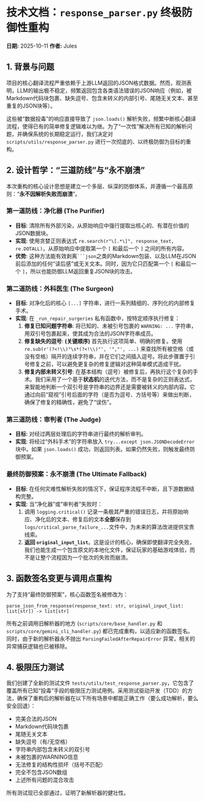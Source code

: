 # 技术文档：`response_parser.py` 终极防御性重构

**日期:** 2025-10-11
**作者:** Jules

## 1. 背景与问题

项目的核心翻译流程严重依赖于上游LLM返回的JSON格式数据。然而，观测表明，LLM的输出极不稳定，频繁返回包含各类语法错误的JSON响应（例如，被Markdown代码块包裹、缺失逗号、包含未转义的内部引号、尾随无关文本、甚至重复的JSON块等）。

这些被“数据投毒”的响应直接导致了 `json.loads()` 解析失败，频繁中断核心翻译流程，使得已有的简单修复逻辑难以为继。为了“一次性”解决所有已知的解析问题，并确保系统的长期稳定运行，我们决定对 `scripts/utils/response_parser.py` 进行一次彻底的、以终极防御为目标的重构。

## 2. 设计哲学：“三道防线”与“永不崩溃”

本次重构的核心设计思想是建立一个多层、纵深的防御体系，并遵循一个最高原则：“**永不因解析失败而崩溃**”。

### 第一道防线：净化器 (The Purifier)

- **目标**: 清除所有外部污染，从原始响应中强行提取出核心的、有潜在价值的JSON数据块。
- **实现**: 使用贪婪正则表达式 `re.search(r"\[.*\]", response_text, re.DOTALL)`，从原始响应中提取第一个 `[` 和最后一个 `]` 之间的所有内容。
- **优势**: 这种方法能有效剥离` ```json `之类的Markdown包装、以及LLM在JSON前后添加的任何“读后感”或无关文本。同时，因为它只匹配第一个 `[` 和最后一个 `]`，所以也能防御LLM返回重复JSON块的攻击。

### 第二道防线：外科医生 (The Surgeon)

- **目标**: 对净化后的核心 `[...]` 字符串，进行一系列精细的、序列化的内部修复手术。
- **实现**: 在 `_run_repair_surgeries` 私有函数中，按特定顺序执行修复：
    1.  **修复已知问题字符串**: 将已知的、未被引号包裹的 `WARNING: ...` 字符串，用双引号包裹起来，使其成为合法的JSON字符串成员。
    2.  **修复缺失的逗号**: **(关键顺序)** 首先执行这项简单、明确的修复。使用 `re.sub(r'(?<!\\)"\s*(?<!\\)"', '","', ...)` 来查找所有被空格（或没有空格）隔开的连续字符串，并在它们之间插入逗号。将此步骤置于引号修复之前，可以避免更复杂的修复逻辑对这种简单模式造成干扰。
    3.  **修复内部未转义引号**: 在基本结构（逗号）被修复后，再执行这个复杂的手术。我们采用了一个基于**状态机**的迭代方法，而不是复杂的正则表达式，来智能地判断一个双引号是字符串的边界还是需要被转义的内部内容。它通过向前“窥视”引号后面的字符（是否为逗号、方括号等）来做出判断，确保了修复的精确性，避免了“误伤”。

### 第三道防线：审判者 (The Judge)

- **目标**: 对经过两层处理后的字符串进行最终的解析审判。
- **实现**: 将经过“外科手术”的字符串放入 `try...except json.JSONDecodeError` 块中。如果 `json.loads()` 成功，则返回列表。如果仍然失败，则触发最终防御预案。

### 最终防御预案：永不崩溃 (The Ultimate Fallback)

- **目标**: 在任何灾难性解析失败的情况下，保证程序流程不中断，且下游数据结构完整。
- **实现**: 当“净化器”或“审判者”失败时：
    1.  调用 `logging.critical()` 记录一条极其严重的错误日志，并将原始响应、净化后的文本、修复后的文本**全部**保存到`logs/critical_parse_failure_...`文件中，为未来的算法改进提供宝贵线索。
    2.  **返回 `original_input_list`**。这是设计的核心，确保即使翻译完全失败，我们也能生成一个包含原文的本地化文件，保证玩家的基础游戏体验，而不是让整个流程因为一个批次的失败而崩溃。

## 3. 函数签名变更与调用点重构

为了支持“最终防御预案”，核心函数签名被修改为：

`parse_json_from_response(response_text: str, original_input_list: list[str]) -> list[str]`

所有之前调用旧解析器的地方 (`scripts/core/base_handler.py` 和 `scripts/core/gemini_cli_handler.py`) 都已完成重构，以适应新的函数签名。同时，由于新的解析器永不抛出 `ParsingFailedAfterRepairError` 异常，相关的异常捕获逻辑也已被移除。

## 4. 极限压力测试

我们创建了全新的测试文件 `tests/utils/test_response_parser.py`，它包含了覆盖所有已知“投毒”手段的极限压力测试用例。采用测试驱动开发（TDD）的方法，确保了重构后的解析器在以下所有场景中都能正确工作（要么成功解析，要么安全回退）：
- 完美合法的JSON
- Markdown代码块包裹
- 尾随无关文本
- 缺失逗号（有/无空格）
- 字符串内部包含未转义的双引号
- 未被包裹的WARNING信息
- 无法修复的结构性损坏（括号不匹配）
- 完全不包含JSON数组
- 上述所有问题的混合攻击

所有测试现已全部通过，证明了新解析器的健壮性。
